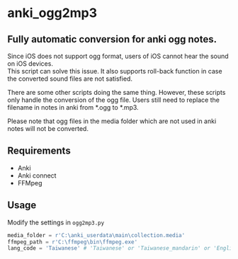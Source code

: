 # anki_ogg2mp3
## Fully automatic conversion for anki ogg notes.  
Since iOS does not support ogg format, users of iOS cannot hear the sound on iOS devices.  
This script can solve this issue. It also supports roll-back function in case the converted sound files are not satisfied.  

There are some other scripts doing the same thing. However, these scripts only handle the conversion of the ogg file. Users still need to replace the filename in notes in anki from *.ogg to *.mp3.  

Please note that ogg files in the media folder which are not used in anki notes will not be converted.

## Requirements
- Anki
- Anki connect
- FFMpeg

## Usage
Modify the settings in `ogg2mp3.py`
``` python
media_folder = r'C:\anki_userdata\main\collection.media'
ffmpeg_path = r'C:\ffmpeg\bin\ffmpeg.exe'
lang_code = 'Taiwanese' # 'Taiwanese' or 'Taiwanese_mandarin' or 'English'
```